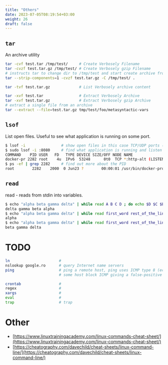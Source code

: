 ```yaml
---
title: "Others"
date: 2023-07-05T08:19:54+03:00
weight: 26
draft: false
---
```


## `tar`

An archive utility

```bash
tar -cvf test.tar /tmp/test/     # Create Verbosely Filename
tar -cvzf test.tar.gz /tmp/test/ # Create Verbosely gzip Filename
# instructs tar to change dir to /tmp/test and start create archive from there
tar --strip-components=1 -cvzf test.tar.gz -C /tmp/test/ .

tar -tvf test.tar.gz             # List Verbosely archive content

tar -xvf test.tar                # Extract Verbosely Archive
tar -xvf test.tar.gz             # Extract Verbosely gzip Archive
# extract a single file from an archive
tar --extract --file=test.tar.gz tmp/test/foo/metasyntactic-vars
```

## `lsof`

List open files. Useful to see what application is running on some port.

```bash
$ lsof -i                # show open files in this case TCP/UDP ports (might require root)
$ sudo lsof -i :8080     # find what application is running and listen for connections on port 8080
COMMAND    PID USER   FD   TYPE DEVICE SIZE/OFF NODE NAME
docker-pr 2282 root    4u  IPv6  53248      0t0  TCP *:http-alt (LISTEN)
$ ps -ef | grep 2282     # find out more about the PID
root        2282    2000  0 Jun23 ?        00:00:01 /usr/bin/docker-proxy -proto tcp -host-ip 0.0.0.0 -host-port 8080 -container-ip 172.17.0.2 -container-port 8080
```

## `read`

read - reads from stdin into variables.

```bash
$ echo "alpha beta gamma delta" | while read A B C D ; do echo $D $C $B $A ; done
delta gamma beta alpha
$ echo "alpha beta gamma delta" | while read first_word rest_of_the_line; do echo $first_word ; done
alpha
$ echo "alpha beta gamma delta" | while read first_word rest_of_the_line; do echo $rest_of_the_line ; done
beta gamma delta
```

# TODO

```bash
ln                      #
nslookup google.ro      # query Internet name servers
ping                    # ping a remote host, ping uses ICMP type 8 (echo message) and type 0 (echo reply message)
                        # some host block ICMP giving a false-positive of unreachable host

crontab                 #
regex                   #
xargs                   #
eval                    #
trap                    # trap
```

# Other

* [https://www.linuxtrainingacademy.com/linux-commands-cheat-sheet/](https://www.linuxtrainingacademy.com/linux-commands-cheat-sheet/)
* [https://cheatography.com/davechild/cheat-sheets/linux-command-line/](https://cheatography.com/davechild/cheat-sheets/linux-command-line/)

